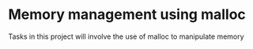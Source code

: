 # Memory management using malloc
Tasks in this project will involve the use of malloc to manipulate memory
